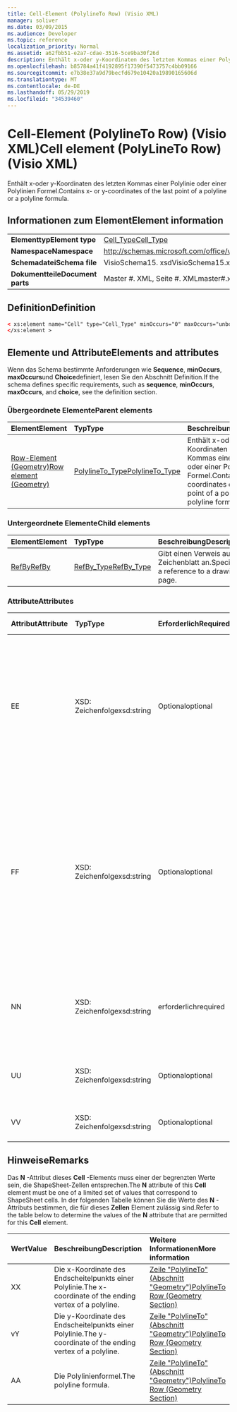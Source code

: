 ```yaml
---
title: Cell-Element (PolylineTo Row) (Visio XML)
manager: soliver
ms.date: 03/09/2015
ms.audience: Developer
ms.topic: reference
localization_priority: Normal
ms.assetid: a62fbb51-e2a7-cdae-3516-5ce9ba30f26d
description: Enthält x-oder y-Koordinaten des letzten Kommas einer Polylinie oder einer Polylinien Formel.
ms.openlocfilehash: b85784a41f4192895f17390f5473757c4bb09166
ms.sourcegitcommit: e7b38e37a9d79becfd679e10420a19890165606d
ms.translationtype: MT
ms.contentlocale: de-DE
ms.lasthandoff: 05/29/2019
ms.locfileid: "34539460"
---
```

# <a name="cell-element-polylineto-row-visio-xml"></a><span data-ttu-id="892da-103">Cell-Element (PolylineTo Row) (Visio XML)</span><span class="sxs-lookup"><span data-stu-id="892da-103">Cell element (PolyLineTo Row) (Visio XML)</span></span>

<span data-ttu-id="892da-104">Enthält x-oder y-Koordinaten des letzten Kommas einer Polylinie oder einer Polylinien Formel.</span><span class="sxs-lookup"><span data-stu-id="892da-104">Contains x- or y-coordinates of the last point of a polyline or a polyline formula.</span></span>
  
## <a name="element-information"></a><span data-ttu-id="892da-105">Informationen zum Element</span><span class="sxs-lookup"><span data-stu-id="892da-105">Element information</span></span>

|||
|:-----|:-----|
|<span data-ttu-id="892da-106">**Elementtyp**</span><span class="sxs-lookup"><span data-stu-id="892da-106">**Element type**</span></span> <br/> |[<span data-ttu-id="892da-107">Cell_Type</span><span class="sxs-lookup"><span data-stu-id="892da-107">Cell_Type</span></span>](cell_type-complextypevisio-xml.md) <br/> |
|<span data-ttu-id="892da-108">**Namespace**</span><span class="sxs-lookup"><span data-stu-id="892da-108">**Namespace**</span></span> <br/> |http://schemas.microsoft.com/office/visio/2012/main  <br/> |
|<span data-ttu-id="892da-109">**Schemadatei**</span><span class="sxs-lookup"><span data-stu-id="892da-109">**Schema file**</span></span> <br/> |<span data-ttu-id="892da-110">VisioSchema15. xsd</span><span class="sxs-lookup"><span data-stu-id="892da-110">VisioSchema15.xsd</span></span>  <br/> |
|<span data-ttu-id="892da-111">**Dokumentteile**</span><span class="sxs-lookup"><span data-stu-id="892da-111">**Document parts**</span></span> <br/> |<span data-ttu-id="892da-112">Master #. XML, Seite #. XML</span><span class="sxs-lookup"><span data-stu-id="892da-112">master#.xml, page#.xml</span></span>  <br/> |
   
## <a name="definition"></a><span data-ttu-id="892da-113">Definition</span><span class="sxs-lookup"><span data-stu-id="892da-113">Definition</span></span>

```XML
< xs:element name="Cell" type="Cell_Type" minOccurs="0" maxOccurs="unbounded" >
</xs:element >
```

## <a name="elements-and-attributes"></a><span data-ttu-id="892da-114">Elemente und Attribute</span><span class="sxs-lookup"><span data-stu-id="892da-114">Elements and attributes</span></span>

<span data-ttu-id="892da-115">Wenn das Schema bestimmte Anforderungen wie **Sequence**, **minOccurs**, **maxOccurs**und **Choice**definiert, lesen Sie den Abschnitt Definition.</span><span class="sxs-lookup"><span data-stu-id="892da-115">If the schema defines specific requirements, such as **sequence**, **minOccurs**, **maxOccurs**, and **choice**, see the definition section.</span></span> 
  
### <a name="parent-elements"></a><span data-ttu-id="892da-116">Übergeordnete Elemente</span><span class="sxs-lookup"><span data-stu-id="892da-116">Parent elements</span></span>

|<span data-ttu-id="892da-117">**Element**</span><span class="sxs-lookup"><span data-stu-id="892da-117">**Element**</span></span>|<span data-ttu-id="892da-118">**Typ**</span><span class="sxs-lookup"><span data-stu-id="892da-118">**Type**</span></span>|<span data-ttu-id="892da-119">**Beschreibung**</span><span class="sxs-lookup"><span data-stu-id="892da-119">**Description**</span></span>|
|:-----|:-----|:-----|
|[<span data-ttu-id="892da-120">Row-Element (Geometry)</span><span class="sxs-lookup"><span data-stu-id="892da-120">Row element (Geometry)</span></span>](row-element-geometry-sectionvisio-xml.md) <br/> |[<span data-ttu-id="892da-121">PolylineTo_Type</span><span class="sxs-lookup"><span data-stu-id="892da-121">PolylineTo_Type</span></span>](polylineto_type-complextypevisio-xml.md) <br/> |<span data-ttu-id="892da-122">Enthält x-oder y-Koordinaten des letzten Kommas einer Polylinie oder einer Polylinien Formel.</span><span class="sxs-lookup"><span data-stu-id="892da-122">Contains x- or y-coordinates of the last point of a polyline or a polyline formula.</span></span>  <br/> |
   
### <a name="child-elements"></a><span data-ttu-id="892da-123">Untergeordnete Elemente</span><span class="sxs-lookup"><span data-stu-id="892da-123">Child elements</span></span>

|<span data-ttu-id="892da-124">**Element**</span><span class="sxs-lookup"><span data-stu-id="892da-124">**Element**</span></span>|<span data-ttu-id="892da-125">**Typ**</span><span class="sxs-lookup"><span data-stu-id="892da-125">**Type**</span></span>|<span data-ttu-id="892da-126">**Beschreibung**</span><span class="sxs-lookup"><span data-stu-id="892da-126">**Description**</span></span>|
|:-----|:-----|:-----|
|[<span data-ttu-id="892da-127">RefBy</span><span class="sxs-lookup"><span data-stu-id="892da-127">RefBy</span></span>](refby-element-cell_type-complextypevisio-xml.md) <br/> |[<span data-ttu-id="892da-128">RefBy_Type</span><span class="sxs-lookup"><span data-stu-id="892da-128">RefBy_Type</span></span>](refby_type-complextypevisio-xml.md) <br/> |<span data-ttu-id="892da-129">Gibt einen Verweis auf ein Zeichenblatt an.</span><span class="sxs-lookup"><span data-stu-id="892da-129">Specifies a reference to a drawing page.</span></span>  <br/> |
   
### <a name="attributes"></a><span data-ttu-id="892da-130">Attribute</span><span class="sxs-lookup"><span data-stu-id="892da-130">Attributes</span></span>

|<span data-ttu-id="892da-131">**Attribut**</span><span class="sxs-lookup"><span data-stu-id="892da-131">**Attribute**</span></span>|<span data-ttu-id="892da-132">**Typ**</span><span class="sxs-lookup"><span data-stu-id="892da-132">**Type**</span></span>|<span data-ttu-id="892da-133">**Erforderlich**</span><span class="sxs-lookup"><span data-stu-id="892da-133">**Required**</span></span>|<span data-ttu-id="892da-134">**Beschreibung**</span><span class="sxs-lookup"><span data-stu-id="892da-134">**Description**</span></span>|<span data-ttu-id="892da-135">**Mögliche Werte**</span><span class="sxs-lookup"><span data-stu-id="892da-135">**Possible values**</span></span>|
|:-----|:-----|:-----|:-----|:-----|
|<span data-ttu-id="892da-136">E</span><span class="sxs-lookup"><span data-stu-id="892da-136">E</span></span>  <br/> |<span data-ttu-id="892da-137">XSD: Zeichenfolge</span><span class="sxs-lookup"><span data-stu-id="892da-137">xsd:string</span></span>  <br/> |<span data-ttu-id="892da-138">Optional</span><span class="sxs-lookup"><span data-stu-id="892da-138">optional</span></span>  <br/> |<span data-ttu-id="892da-139">Gibt an, dass die Formel zu einem Fehler ausgewertet wird.</span><span class="sxs-lookup"><span data-stu-id="892da-139">Indicates that the formula evaluates to an error.</span></span> <span data-ttu-id="892da-140">Der Wert von **E** ist der aktuelle Wert (eine Fehler Meldungszeichenfolge); der Wert des **V** -Attributs ist der letzte gültige Wert.</span><span class="sxs-lookup"><span data-stu-id="892da-140">The value of **E** is the current value (an error message string); the value of the **V** attribute is the last valid value.</span></span>  <br/> |<span data-ttu-id="892da-141">Eine Fehler Meldungszeichenfolge.</span><span class="sxs-lookup"><span data-stu-id="892da-141">An error message string.</span></span>  <br/> |
|<span data-ttu-id="892da-142">F</span><span class="sxs-lookup"><span data-stu-id="892da-142">F</span></span>  <br/> |<span data-ttu-id="892da-143">XSD: Zeichenfolge</span><span class="sxs-lookup"><span data-stu-id="892da-143">xsd:string</span></span>  <br/> |<span data-ttu-id="892da-144">Optional</span><span class="sxs-lookup"><span data-stu-id="892da-144">optional</span></span>  <br/> | <span data-ttu-id="892da-145">Stellt die Formel des Elements dar.</span><span class="sxs-lookup"><span data-stu-id="892da-145">Represents the element's formula.</span></span> <span data-ttu-id="892da-146">Dieses Attribut kann eine der folgenden Zeichenfolgen enthalten:</span><span class="sxs-lookup"><span data-stu-id="892da-146">This attribute can contain one of the following strings:</span></span>  <br/>  <span data-ttu-id="892da-147">"(eine Formel)", wenn die Formel lokal vorhanden ist</span><span class="sxs-lookup"><span data-stu-id="892da-147">'(some formula)' if the formula exists locally</span></span>  <br/>  <span data-ttu-id="892da-148">`No Formula`Wenn die Formel lokal gelöscht oder blockiert wird</span><span class="sxs-lookup"><span data-stu-id="892da-148">`No Formula` if the formula is locally deleted or blocked</span></span>  <br/>  <span data-ttu-id="892da-149">`Inh`, wenn die Formel vererbt wird.</span><span class="sxs-lookup"><span data-stu-id="892da-149">`Inh` if the formula is inherited.</span></span>  <br/> |<span data-ttu-id="892da-150">Eine Formel.</span><span class="sxs-lookup"><span data-stu-id="892da-150">A formula.</span></span>  <br/> |
|<span data-ttu-id="892da-151">N</span><span class="sxs-lookup"><span data-stu-id="892da-151">N</span></span>  <br/> |<span data-ttu-id="892da-152">XSD: Zeichenfolge</span><span class="sxs-lookup"><span data-stu-id="892da-152">xsd:string</span></span>  <br/> |<span data-ttu-id="892da-153">erforderlich</span><span class="sxs-lookup"><span data-stu-id="892da-153">required</span></span>  <br/> |<span data-ttu-id="892da-154">Stellt den Namen der ShapeSheet-Zelle dar.</span><span class="sxs-lookup"><span data-stu-id="892da-154">Represents the name of the ShapeSheet cell.</span></span>  <br/> |<span data-ttu-id="892da-155">Der Name der ShapeSheet-Zelle.</span><span class="sxs-lookup"><span data-stu-id="892da-155">The name of the ShapeSheet cell.</span></span>  <br/> <span data-ttu-id="892da-156">Weitere Informationen finden Sie im Abschnitt "Hinweise" weiter unten.</span><span class="sxs-lookup"><span data-stu-id="892da-156">See the Remarks section below.</span></span>  <br/> |
|<span data-ttu-id="892da-157">U</span><span class="sxs-lookup"><span data-stu-id="892da-157">U</span></span>  <br/> |<span data-ttu-id="892da-158">XSD: Zeichenfolge</span><span class="sxs-lookup"><span data-stu-id="892da-158">xsd:string</span></span>  <br/> |<span data-ttu-id="892da-159">Optional</span><span class="sxs-lookup"><span data-stu-id="892da-159">optional</span></span>  <br/> |<span data-ttu-id="892da-160">Stellt eine Maßeinheit dar, bei der es sich bei der Standardeinstellung um DL handelt.</span><span class="sxs-lookup"><span data-stu-id="892da-160">Represents a unit of measure The default is DL.</span></span>  <br/> |<span data-ttu-id="892da-161">Die Einheiten der Zelle.</span><span class="sxs-lookup"><span data-stu-id="892da-161">The units of the cell.</span></span>  <br/> |
|<span data-ttu-id="892da-162">V</span><span class="sxs-lookup"><span data-stu-id="892da-162">V</span></span>  <br/> |<span data-ttu-id="892da-163">XSD: Zeichenfolge</span><span class="sxs-lookup"><span data-stu-id="892da-163">xsd:string</span></span>  <br/> |<span data-ttu-id="892da-164">Optional</span><span class="sxs-lookup"><span data-stu-id="892da-164">optional</span></span>  <br/> |<span data-ttu-id="892da-165">Stellt den Wert der Zelle dar.</span><span class="sxs-lookup"><span data-stu-id="892da-165">Represents the value of the cell.</span></span>  <br/> |<span data-ttu-id="892da-166">Der Wert der ShapeSheet-Zelle.</span><span class="sxs-lookup"><span data-stu-id="892da-166">The value of the ShapeSheet cell.</span></span>  <br/> |
   
## <a name="remarks"></a><span data-ttu-id="892da-167">Hinweise</span><span class="sxs-lookup"><span data-stu-id="892da-167">Remarks</span></span>

<span data-ttu-id="892da-168">Das **N** -Attribut dieses **Cell** -Elements muss einer der begrenzten Werte sein, die ShapeSheet-Zellen entsprechen.</span><span class="sxs-lookup"><span data-stu-id="892da-168">The **N** attribute of this **Cell** element must be one of a limited set of values that correspond to ShapeSheet cells.</span></span> <span data-ttu-id="892da-169">In der folgenden Tabelle können Sie die Werte des **N** -Attributs bestimmen, die für dieses **Zellen** Element zulässig sind.</span><span class="sxs-lookup"><span data-stu-id="892da-169">Refer to the table below to determine the values of the **N** attribute that are permitted for this **Cell** element.</span></span> 
  
|<span data-ttu-id="892da-170">**Wert**</span><span class="sxs-lookup"><span data-stu-id="892da-170">**Value**</span></span>|<span data-ttu-id="892da-171">**Beschreibung**</span><span class="sxs-lookup"><span data-stu-id="892da-171">**Description**</span></span>|<span data-ttu-id="892da-172">**Weitere Informationen**</span><span class="sxs-lookup"><span data-stu-id="892da-172">**More information**</span></span>|
|:-----|:-----|:-----|
|<span data-ttu-id="892da-173">X</span><span class="sxs-lookup"><span data-stu-id="892da-173">X</span></span>  <br/> |<span data-ttu-id="892da-174">Die x-Koordinate des Endscheitelpunkts einer Polylinie.</span><span class="sxs-lookup"><span data-stu-id="892da-174">The x-coordinate of the ending vertex of a polyline.</span></span>  <br/> |[<span data-ttu-id="892da-175">Zeile "PolylineTo" (Abschnitt "Geometry")</span><span class="sxs-lookup"><span data-stu-id="892da-175">PolylineTo Row (Geometry Section)</span></span>](polylineto-row-geometry-section.md) <br/> |
|<span data-ttu-id="892da-176">v</span><span class="sxs-lookup"><span data-stu-id="892da-176">Y</span></span>  <br/> |<span data-ttu-id="892da-177">Die y-Koordinate des Endscheitelpunkts einer Polylinie.</span><span class="sxs-lookup"><span data-stu-id="892da-177">The y-coordinate of the ending vertex of a polyline.</span></span>  <br/> |[<span data-ttu-id="892da-178">Zeile "PolylineTo" (Abschnitt "Geometry")</span><span class="sxs-lookup"><span data-stu-id="892da-178">PolylineTo Row (Geometry Section)</span></span>](polylineto-row-geometry-section.md) <br/> |
|<span data-ttu-id="892da-179">A</span><span class="sxs-lookup"><span data-stu-id="892da-179">A</span></span>  <br/> |<span data-ttu-id="892da-180">Die Polylinienformel.</span><span class="sxs-lookup"><span data-stu-id="892da-180">The polyline formula.</span></span>  <br/> |[<span data-ttu-id="892da-181">Zeile "PolylineTo" (Abschnitt "Geometry")</span><span class="sxs-lookup"><span data-stu-id="892da-181">PolylineTo Row (Geometry Section)</span></span>](polylineto-row-geometry-section.md) <br/> |
   

